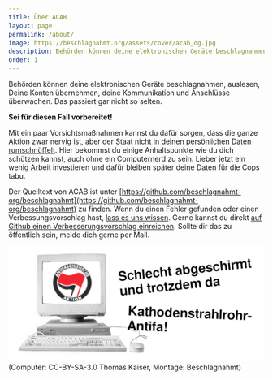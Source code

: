 ```yaml
---
title: Über ACAB
layout: page
permalink: /about/
image: https://beschlagnahmt.org/assets/cover/acab_og.jpg
description: Behörden können deine elektronischen Geräte beschlagnahmen, auslesen, Deine Konten übernehmen, deine Kommunikation und Anschlüsse überwachen. Sei für diesen Fall vorbereitet!
order: 1
---
```

Behörden können deine elektronischen Geräte beschlagnahmen, auslesen, Deine Konten übernehmen, deine Kommunikation und Anschlüsse überwachen. Das passiert gar nicht so selten. 

**Sei für diesen Fall vorbereitet!**

Mit ein paar Vorsichtsmaßnahmen kannst du dafür sorgen, dass die ganze Aktion zwar nervig ist, aber der Staat [nicht in deinen persönlichen Daten rumschnüffelt](https://www.kontextwochenzeitung.de/debatte/438/linksunten-6138.html). 
Hier bekommst du einige Anhaltspunkte wie du dich schützen kannst, auch ohne ein Computernerd zu sein. Lieber jetzt ein wenig Arbeit investieren und dafür bleiben später deine Daten für die Cops tabu.

Der Quelltext von ACAB ist unter [https://github.com/beschlagnahmt-org/beschlagnahmt](https://github.com/beschlagnahmt-org/beschlagnahmt) zu finden. 
Wenn du einen Fehler gefunden oder einen Verbessungsvorschlag hast, [lass es uns wissen](https://github.com/beschlagnahmt-org/beschlagnahmt/issues).
Gerne kannst du direkt [auf Github einen Verbesserungsvorschlag einreichen](https://github.com/beschlagnahmt-org/beschlagnahmt/pulls).
Sollte dir das zu öffentlich sein, melde dich gerne per Mail.

![](../assets/pages/crt-antifa.jpg)  
(Computer: CC-BY-SA-3.0 Thomas Kaiser, Montage: Beschlagnahmt)
